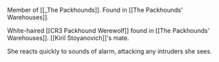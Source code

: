 Member of [[_The Packhounds]]. Found in [[The Packhounds' Warehouses]].

White-haired [[CR3 Packhound Werewolf]] found in [[The Packhounds' Warehouses]]. [[Kiril Stoyanovich]]'s mate.

She reacts quickly to sounds of alarm, attacking any intruders she sees.